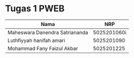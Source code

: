 # Tugas 1 PWEB

Nama | NRP
---------- | ----------
Maheswara Danendra Satriananda | 5025201060i
Luthfiyyah hanifah amari | 5025201090
Mohammad Fany Faizul Akbar | 5025201225

